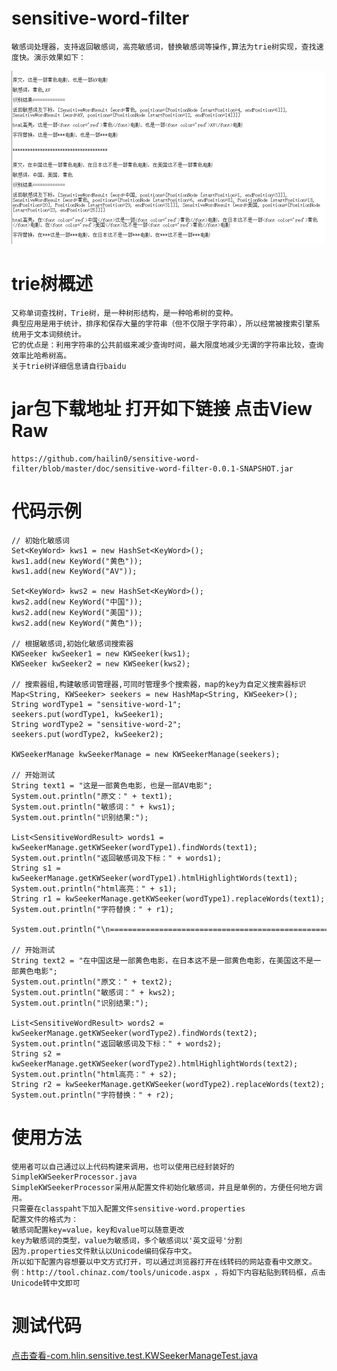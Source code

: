 # sensitive-word-filter

	敏感词处理器，支持返回敏感词，高亮敏感词，替换敏感词等操作,算法为trie树实现，查找速度快。演示效果如下：
 ![Alt 演示效果](/doc/20160523233326.png "演示效果")

# trie树概述
	又称单词查找树，Trie树，是一种树形结构，是一种哈希树的变种。
	典型应用是用于统计，排序和保存大量的字符串（但不仅限于字符串），所以经常被搜索引擎系统用于文本词频统计。
	它的优点是：利用字符串的公共前缀来减少查询时间，最大限度地减少无谓的字符串比较，查询效率比哈希树高。
	关于trie树详细信息请自行baidu


# jar包下载地址 打开如下链接 点击View Raw
	https://github.com/hailin0/sensitive-word-filter/blob/master/doc/sensitive-word-filter-0.0.1-SNAPSHOT.jar


# 代码示例
	// 初始化敏感词
	Set<KeyWord> kws1 = new HashSet<KeyWord>();
	kws1.add(new KeyWord("黄色"));
	kws1.add(new KeyWord("AV"));
	
	Set<KeyWord> kws2 = new HashSet<KeyWord>();
	kws2.add(new KeyWord("中国"));
	kws2.add(new KeyWord("美国"));
	kws2.add(new KeyWord("黄色"));
	
	// 根据敏感词,初始化敏感词搜索器
	KWSeeker kwSeeker1 = new KWSeeker(kws1);
	KWSeeker kwSeeker2 = new KWSeeker(kws2);
	
	// 搜索器组,构建敏感词管理器,可同时管理多个搜索器，map的key为自定义搜索器标识
	Map<String, KWSeeker> seekers = new HashMap<String, KWSeeker>();
	String wordType1 = "sensitive-word-1";
	seekers.put(wordType1, kwSeeker1);
	String wordType2 = "sensitive-word-2";
	seekers.put(wordType2, kwSeeker2);
	
	KWSeekerManage kwSeekerManage = new KWSeekerManage(seekers);
	
	// 开始测试
	String text1 = "这是一部黄色电影，也是一部AV电影";
	System.out.println("原文：" + text1);
	System.out.println("敏感词：" + kws1);
	System.out.println("识别结果:");
	
	List<SensitiveWordResult> words1 = kwSeekerManage.getKWSeeker(wordType1).findWords(text1);
	System.out.println("返回敏感词及下标：" + words1);
	String s1 = kwSeekerManage.getKWSeeker(wordType1).htmlHighlightWords(text1);
	System.out.println("html高亮：" + s1);
	String r1 = kwSeekerManage.getKWSeeker(wordType1).replaceWords(text1);
	System.out.println("字符替换：" + r1);
	
	System.out.println("\n=================================================\n");
	
	// 开始测试
	String text2 = "在中国这是一部黄色电影，在日本这不是一部黄色电影，在美国这不是一部黄色电影";
	System.out.println("原文：" + text2);
	System.out.println("敏感词：" + kws2);
	System.out.println("识别结果:");
	
	List<SensitiveWordResult> words2 = kwSeekerManage.getKWSeeker(wordType2).findWords(text2);
	System.out.println("返回敏感词及下标：" + words2);
	String s2 = kwSeekerManage.getKWSeeker(wordType2).htmlHighlightWords(text2);
	System.out.println("html高亮：" + s2);
	String r2 = kwSeekerManage.getKWSeeker(wordType2).replaceWords(text2);
	System.out.println("字符替换：" + r2);


# 使用方法
	使用者可以自己通过以上代码构建来调用，也可以使用已经封装好的SimpleKWSeekerProcessor.java
	SimpleKWSeekerProcessor采用从配置文件初始化敏感词，并且是单例的，方便任何地方调用。
	只需要在classpaht下加入配置文件sensitive-word.properties
	配置文件的格式为：
	敏感词配置key=value，key和value可以随意更改
	key为敏感词的类型，value为敏感词，多个敏感词以'英文逗号'分割
	因为.properties文件默认以Unicode编码保存中文。
	所以如下配置内容想要以中文方式打开，可以通过浏览器打开在线转码的网站查看中文原文。
	例：http://tool.chinaz.com/tools/unicode.aspx ，将如下内容粘贴到转码框，点击 Unicode转中文即可


# 测试代码
<a href="https://github.com/hailin0/sensitive-word-filter/blob/master/src/test/java/com/hlin/sensitive/test/KWSeekerManageTest.java">点击查看-com.hlin.sensitive.test.KWSeekerManageTest.java</a>



